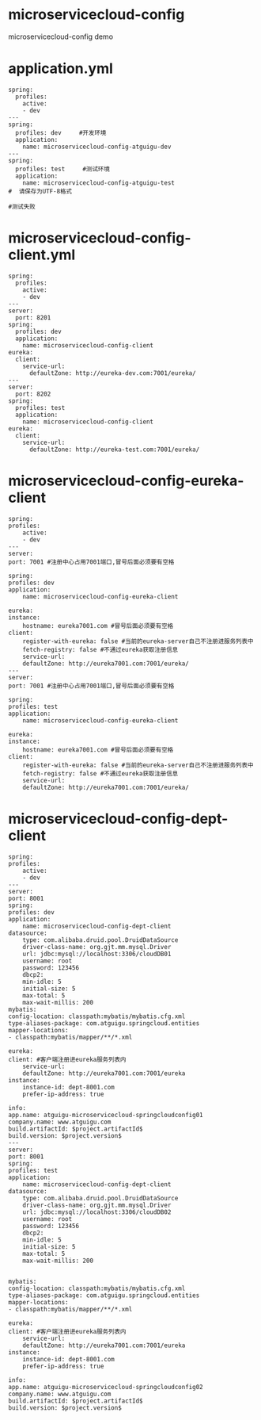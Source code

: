 # microservicecloud-config
microservicecloud-config demo


# application.yml #


    spring:
      profiles:
        active:
        - dev
    ---
    spring:
      profiles: dev     #开发环境
      application: 
        name: microservicecloud-config-atguigu-dev
    ---
    spring:
      profiles: test     #测试环境
      application: 
        name: microservicecloud-config-atguigu-test
    #  请保存为UTF-8格式
     
    #测试失败

# microservicecloud-config-client.yml #

	spring:
	  profiles:
	    active:
	    - dev
	---
	server: 
	  port: 8201 
	spring:
	  profiles: dev
	  application: 
	    name: microservicecloud-config-client
	eureka: 
	  client: 
	    service-url: 
	      defaultZone: http://eureka-dev.com:7001/eureka/   
	---
	server: 
	  port: 8202 
	spring:
	  profiles: test
	  application: 
	    name: microservicecloud-config-client
	eureka: 
	  client: 
	    service-url: 
	      defaultZone: http://eureka-test.com:7001/eureka/
 

# microservicecloud-config-eureka-client #

	spring: 
	profiles: 
		active: 
		- dev
	---
	server: 
	port: 7001 #注册中心占用7001端口,冒号后面必须要有空格
	
	spring: 
	profiles: dev
	application:
		name: microservicecloud-config-eureka-client
		
	eureka: 
	instance: 
		hostname: eureka7001.com #冒号后面必须要有空格
	client: 
		register-with-eureka: false #当前的eureka-server自己不注册进服务列表中
		fetch-registry: false #不通过eureka获取注册信息
		service-url: 
		defaultZone: http://eureka7001.com:7001/eureka/
	---
	server: 
	port: 7001 #注册中心占用7001端口,冒号后面必须要有空格
	
	spring: 
	profiles: test
	application:
		name: microservicecloud-config-eureka-client
		
	eureka: 
	instance: 
		hostname: eureka7001.com #冒号后面必须要有空格
	client: 
		register-with-eureka: false #当前的eureka-server自己不注册进服务列表中
		fetch-registry: false #不通过eureka获取注册信息
		service-url: 
		defaultZone: http://eureka7001.com:7001/eureka/
	
	





# microservicecloud-config-dept-client #

	spring: 
	profiles:
		active:
		- dev
	--- 
	server:
	port: 8001
	spring: 
	profiles: dev
	application: 
		name: microservicecloud-config-dept-client
	datasource:
		type: com.alibaba.druid.pool.DruidDataSource
		driver-class-name: org.gjt.mm.mysql.Driver
		url: jdbc:mysql://localhost:3306/cloudDB01
		username: root
		password: 123456
		dbcp2:
		min-idle: 5
		initial-size: 5
		max-total: 5
		max-wait-millis: 200 
	mybatis:
	config-location: classpath:mybatis/mybatis.cfg.xml
	type-aliases-package: com.atguigu.springcloud.entities
	mapper-locations:
	- classpath:mybatis/mapper/**/*.xml
	
	eureka: 
	client: #客户端注册进eureka服务列表内
		service-url: 
		defaultZone: http://eureka7001.com:7001/eureka
	instance:
		instance-id: dept-8001.com
		prefer-ip-address: true
	
	info:
	app.name: atguigu-microservicecloud-springcloudconfig01
	company.name: www.atguigu.com
	build.artifactId: $project.artifactId$
	build.version: $project.version$
	---
	server:
	port: 8001
	spring: 
	profiles: test
	application: 
		name: microservicecloud-config-dept-client
	datasource:
		type: com.alibaba.druid.pool.DruidDataSource
		driver-class-name: org.gjt.mm.mysql.Driver
		url: jdbc:mysql://localhost:3306/cloudDB02
		username: root
		password: 123456
		dbcp2:
		min-idle: 5
		initial-size: 5
		max-total: 5
		max-wait-millis: 200  
	
	
	mybatis:
	config-location: classpath:mybatis/mybatis.cfg.xml
	type-aliases-package: com.atguigu.springcloud.entities
	mapper-locations:
	- classpath:mybatis/mapper/**/*.xml
	
	eureka: 
	client: #客户端注册进eureka服务列表内
		service-url: 
		defaultZone: http://eureka7001.com:7001/eureka
	instance:
		instance-id: dept-8001.com
		prefer-ip-address: true
	
	info:
	app.name: atguigu-microservicecloud-springcloudconfig02
	company.name: www.atguigu.com
	build.artifactId: $project.artifactId$
	build.version: $project.version$
	
	